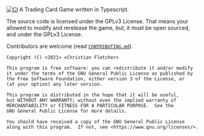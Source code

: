 [![CI](https://github.com/Mistrustfully/tcg/actions/workflows/commit.yml/badge.svg)](https://github.com/Mistrustfully/tcg/actions/workflows/commit.yml)
A Trading Card Game written in Typescript.

The source code is licensed under the GPLv3 License.
That means your allowed to modify and rerelease the game, *but*, it must be open sourced, and under the GPLv3 License.

Contributors are welcome (read [`CONTRIBUTING.md`](https://github.com/Mistrustfully/tcg/blob/master/CONTRIBUTING.md)).

```
Copyright (C) <2021> <Christian Fletcher>

This program is free software: you can redistribute it and/or modify
it under the terms of the GNU General Public License as published by
the Free Software Foundation, either version 3 of the License, or
(at your option) any later version.

This program is distributed in the hope that it will be useful,
but WITHOUT ANY WARRANTY; without even the implied warranty of
MERCHANTABILITY or FITNESS FOR A PARTICULAR PURPOSE.  See the
GNU General Public License for more details.

You should have received a copy of the GNU General Public License
along with this program.  If not, see <https://www.gnu.org/licenses/>.
```
